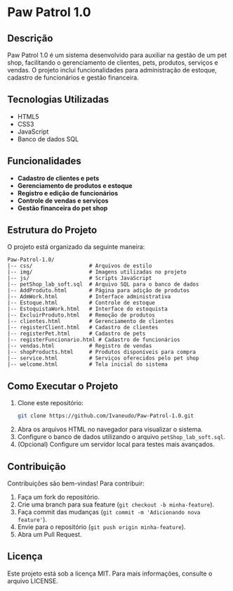# Paw Patrol 1.0

## Descrição

Paw Patrol 1.0 é um sistema desenvolvido para auxiliar na gestão de um pet shop, facilitando o gerenciamento de clientes, pets, produtos, serviços e vendas. O projeto inclui funcionalidades para administração de estoque, cadastro de funcionários e gestão financeira.

## Tecnologias Utilizadas

- HTML5
- CSS3
- JavaScript
- Banco de dados SQL

## Funcionalidades

- **Cadastro de clientes e pets**
- **Gerenciamento de produtos e estoque**
- **Registro e edição de funcionários**
- **Controle de vendas e serviços**
- **Gestão financeira do pet shop**

## Estrutura do Projeto

O projeto está organizado da seguinte maneira:

```
Paw-Patrol-1.0/
|-- css/                  # Arquivos de estilo
|-- img/                  # Imagens utilizadas no projeto
|-- js/                   # Scripts JavaScript
|-- petShop_lab_soft.sql  # Arquivo SQL para o banco de dados
|-- AddProduto.html       # Página para adição de produtos
|-- AdmWork.html          # Interface administrativa
|-- Estoque.html          # Controle de estoque
|-- EstoquistaWork.html   # Interface do estoquista
|-- ExcluirProduto.html   # Remoção de produtos
|-- clientes.html         # Gerenciamento de clientes
|-- registerClient.html   # Cadastro de clientes
|-- registerPet.html      # Cadastro de pets
|-- registerFuncionario.html # Cadastro de funcionários
|-- vendas.html           # Registro de vendas
|-- shopProducts.html     # Produtos disponíveis para compra
|-- service.html          # Serviços oferecidos pelo pet shop
|-- welcome.html          # Tela inicial do sistema
```

## Como Executar o Projeto

1. Clone este repositório:
   ```sh
   git clone https://github.com/Ivaneudo/Paw-Patrol-1.0.git
   ```
2. Abra os arquivos HTML no navegador para visualizar o sistema.
3. Configure o banco de dados utilizando o arquivo `petShop_lab_soft.sql`.
4. (Opcional) Configure um servidor local para testes mais avançados.

## Contribuição

Contribuições são bem-vindas! Para contribuir:

1. Faça um fork do repositório.
2. Crie uma branch para sua feature (`git checkout -b minha-feature`).
3. Faça commit das mudanças (`git commit -m 'Adicionando nova feature'`).
4. Envie para o repositório (`git push origin minha-feature`).
5. Abra um Pull Request.

## Licença

Este projeto está sob a licença MIT. Para mais informações, consulte o arquivo LICENSE.


